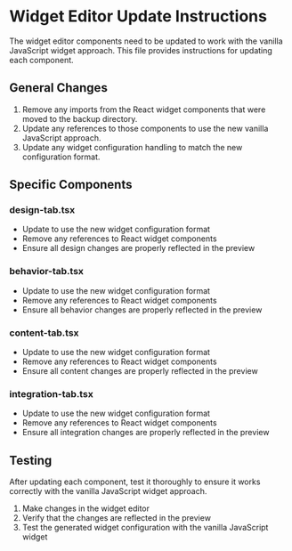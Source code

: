 # Widget Editor Update Instructions

The widget editor components need to be updated to work with the vanilla JavaScript widget approach. This file provides instructions for updating each component.

## General Changes

1. Remove any imports from the React widget components that were moved to the backup directory.
2. Update any references to those components to use the new vanilla JavaScript approach.
3. Update any widget configuration handling to match the new configuration format.

## Specific Components

### design-tab.tsx

- Update to use the new widget configuration format
- Remove any references to React widget components
- Ensure all design changes are properly reflected in the preview

### behavior-tab.tsx

- Update to use the new widget configuration format
- Remove any references to React widget components
- Ensure all behavior changes are properly reflected in the preview

### content-tab.tsx

- Update to use the new widget configuration format
- Remove any references to React widget components
- Ensure all content changes are properly reflected in the preview

### integration-tab.tsx

- Update to use the new widget configuration format
- Remove any references to React widget components
- Ensure all integration changes are properly reflected in the preview

## Testing

After updating each component, test it thoroughly to ensure it works correctly with the vanilla JavaScript widget approach.

1. Make changes in the widget editor
2. Verify that the changes are reflected in the preview
3. Test the generated widget configuration with the vanilla JavaScript widget
